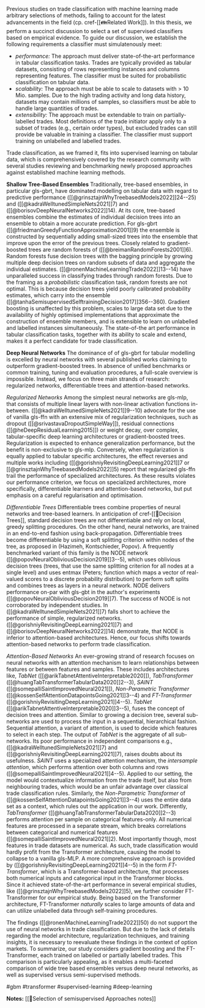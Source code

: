 Previous studies on trade classification with machine learning made arbitrary selections of methods, failing to account for the latest advancements in the field (cp. cref-[[👪Related Work]]).  In this thesis, we perform a succinct discussion to select a set of supervised classifiers based on empirical evidence. To guide our discussion, we establish the following requirements a classifier must simulatenously meet:
-  *performance:* The approach must deliver state-of-the-art performance in tabular classification tasks. Trades are typically provided as tabular datasets, consisting of rows representing instances and columns representing features. The classifier must be suited for probabilistic classification on tabular data.
-  *scalability:* The approach must be able to scale to datasets with $>$ 10 Mio. samples. Due to the high trading activity and long data history, datasets may contain millions of samples, so classifiers must be able to handle large quantities of trades.
- *extensibility:* The approach must be extendable to train on partially-labelled trades. Most definitions of the trade initiator apply only to a subset of trades (e.g., certain order types), but excluded trades can still provide be valuable in training a classifier. The classifier must support training on unlabelled and labelled trades.

Trade classification, as we framed it, fits into supervised learning on tabular data, which is comprehensively covered by the research community with several studies reviewing and benchmarking newly proposed approaches against established machine learning methods.

**Shallow Tree-Based Ensembles**
Traditionally, tree-based ensembles, in particular gls-gbrt, have dominated modelling on tabular data with regard to predictive performance ([[@grinsztajnWhyTreebasedModels2022]]24--25) and ([[@kadraWelltunedSimpleNets2021]]7) and ([[@borisovDeepNeuralNetworks2022]]14). At its core, tree-based ensembles combine the estimates of individual decision trees into an ensemble to obtain a more accurate prediction. For gls-gbrt ([[@friedmanGreedyFunctionApproximation2001]]9) the ensemble is constructed by sequentially adding small-sized trees into the ensemble that improve upon the error of the previous trees.  Closely related to gradient-boosted trees are random forests of ([[@breimanRandomForests2001]]6). Random forests fuse decision trees with the bagging principle by growing multiple deep decision trees on random subsets of data and aggregate the individual estimates. ([[@ronenMachineLearningTrade2022]]13--14) have unparalleled success in classifying trades through random forests. Due to the framing as a *probabilistic* classification task, random forests are not optimal. This is because decision trees yield poorly calibrated probability estimates, which carry into the ensemble ([[@tanhaSemisupervisedSelftrainingDecision2017]]356--360). Gradient boosting is unaffected by this problem, scales to large data set due to the availability of highly optimised implementations that approximate the construction of ensemble members, and is extensible to learn on unlabelled and labelled instances simultaneously. The state-of-the art performance in tabular classification tasks, together with its ability to scale and extend, makes it a perfect candidate for trade classification.

**Deep Neural Networks**
The dominance of of gls-gbrt for tabular modelling is excelled by neural networks with several published works claiming to outperform gradient-boosted trees. In absence of unified benchmarks or common training, tuning and evaluation procedures, a full-scale overview is impossible. Instead, we focus on three main strands of research: regularized networks, differentiable trees and attention-based networks.

*Regularized Networks*
Among the simplest neural networks are gls-mlp, that consists of multiple linear layers with non-linear activation functions in-between. ([[@kadraWelltunedSimpleNets2021]]9--10) advocate for the use of vanilla gls-ffn with an extensive mix of regularization techniques, such as dropout ([[@srivastavaDropoutSimpleWay]]), residual connections ([[@heDeepResidualLearning2015]]) or weight decay, over complex, tabular-specific deep learning architectures or gradient-boosted trees. Regularization is expected to enhance generalization performance, but the benefit is non-exclusive to gls-mlp. Conversely, when regularization is equally applied to tabular specific architectures, the effect reverses and multiple works including ([[@gorishniyRevisitingDeepLearning2021]]7 or [[@grinsztajnWhyTreebasedModels2022]]5) report that regularized gls-ffn trail the performance of specialized architectures. As these results violates our performance criterion, we focus on specialized architectures, more specifically, differentiable learners and attention-based networks, but put emphasis on a careful regularisation and optimisation.

*Differentiable Trees*
Differentiable trees combine properties of neural networks and tree-based learners. In anticipation of cref-[[🎄Decision Trees]], standard decision trees are not differentiable and rely on local, greedy splitting procedures. On the other hand, neural networks, are trained in an end-to-end fashion using back-propagation. Differentiable trees become differentiable by using a soft splitting criterion within nodes of the tree, as proposed in (Hazimeh, Kontschieder, Popov). A frequently benchmarked variant of this family is the NODE network ([[@popovNeuralObliviousDecision2019]]3--5), which uses oblivious decision trees (trees, that use the same splitting criterion for all nodes at a single level) and uses entmax (Peters; function which maps a vector of real-valued scores to a discrete probability distribution) to perform soft splits and combines trees as layers in a neural network. NODE delivers performance on-par with gls-gbt in the author's experiments ([[@popovNeuralObliviousDecision2019]]7). The success of NODE is not corroborated by independent studies. In ([[@kadraWelltunedSimpleNets2021]]7) falls short to achieve the performance of simple, regularized networks. ([[@gorishniyRevisitingDeepLearning2021]]7) and ([[@borisovDeepNeuralNetworks2022]]14) demonstrate, that NODE is inferior to attention-based architectures. Hence, our focus shifts towards attention-based networks to perform trade classification.

*Attention-Based Networks*
An ever-growing strand of research focuses on neural networks with an attention mechanism to learn relationships between features or between features and samples. These includes architectures like, *TabNet* ([[@arikTabnetAttentiveInterpretable2020]]), *TabTransformer* ([[@huangTabTransformerTabularData2020]]2--3), *SAINT* ([[@somepalliSaintImprovedNeural2021]]), *Non-Parametric Transformer* ([[@kossenSelfAttentionDatapointsGoing2021]]3--4)  and *FT-Transformer* ([[@gorishniyRevisitingDeepLearning2021]]4--5). *TabNet* ([[@arikTabnetAttentiveInterpretable2020]]3--5), fuses the concept of decision trees and attention. Similar to growing a decision tree, several sub-networks are used to process the input in a sequential, hierarchical fashion. Sequential attention, a variant of attention, is used to decide which features to select in each step. The output of *TabNet* is the aggregate of all sub-networks. Its poor performance in independent comparisons e.g., ([[@kadraWelltunedSimpleNets2021]]7) and ([[@gorishniyRevisitingDeepLearning2021]]7), raises doubts about its usefulness. *SAINT* uses a specialized attention mechanism, the *intersample attention*, which performs attention over both columns and rows ([[@somepalliSaintImprovedNeural2021]]4--5). Applied to our setting, the model would contextualize information from the trade itself, but also from neighbouring trades, which would be an unfair advantage over classical trade classification rules. Similarly, the *Non-Parametric Transformer* of ([[@kossenSelfAttentionDatapointsGoing2021]]3--4) uses the entire data set as a context, which rules out the application in our work. Differently, *TabTransformer* ([[@huangTabTransformerTabularData2020]]2--3) performs attention per sample on categorical features-only. All numerical features are processed in a separate stream, which breaks correlations between categorical and numerical features ([[@somepalliSaintImprovedNeural2021]]2). Most importantly though, most features in trade datasets are numerical. As such, trade classification would hardly profit from the Transformer architecture, causing the model to collapse to a vanilla gls-MLP. A more comprehensive approach is provided by ([[@gorishniyRevisitingDeepLearning2021]]4--5) in the form *FT-Transformer*, which is a Transformer-based architecture, that processes both numerical inputs and categorical input in the Transformer blocks. Since it achieved state-of-the-art performance in several empirical studies, like ([[@grinsztajnWhyTreebasedModels2022]]5),  we further consider FT-Transformer for our empirical study. Being based on the Transformer architecture, FT-Transformer *naturally* scales to large amounts of data and can utilize unlabelled data through self-training procedures. 

The findings ([[@ronenMachineLearningTrade2022]]50) do not support the use of neural networks in trade classification. But due to the lack of details regarding the model architecture, regularization techniques, and training insights, it is necessary to reevaluate these findings in the context of option markets.
To summarize, our study considers gradient boosting and the FT-Transformer, each trained on labelled or partially labelled trades. This comparison is particularly appealing, as it enables a multi-faceted comparison of wide tree based ensembles versus deep neural networks, as well as supervised versus semi-supervised methods.

#gbm #transformer #supervised-learning #deep-learning 

**Notes:**
[[🍪Selection of semisupervised Approaches notes]]
